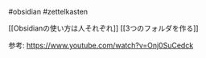 #obsidian #zettelkasten

[[Obsidianの使い方は人それぞれ]]
[[3つのフォルダを作る]]

参考:
https://www.youtube.com/watch?v=Onj0SuCedck